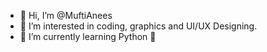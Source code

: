 - 👋 Hi, I’m @MuftiAnees
- 👀 I’m interested in coding, graphics and UI/UX Designing.
- 🌱 I’m currently learning Python 🐍

<!---
MuftiAnees/MuftiAnees is a ✨ special ✨ repository because its `README.md` (this file) appears on your GitHub profile.
You can click the Preview link to take a look at your changes.
--->
